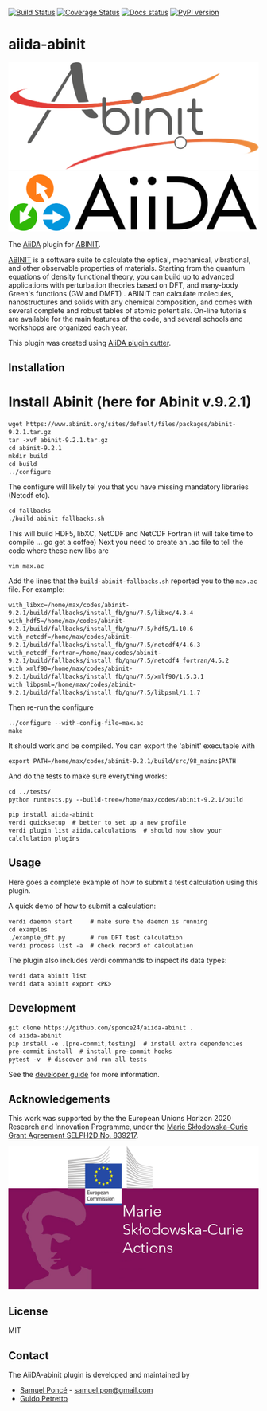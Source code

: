 [![Build Status](https://github.com/sponce24/aiida-abinit/workflows/ci/badge.svg?branch=master)](https://github.com/sponce24/aiida-abinit/actions)
[![Coverage Status](https://coveralls.io/repos/github/sponce24/aiida-abinit/badge.svg?branch=master)](https://coveralls.io/github/sponce24/aiida-abinit?branch=master)
[![Docs status](https://readthedocs.org/projects/aiida-abinit/badge)](http://aiida-abinit.readthedocs.io/)
[![PyPI version](https://badge.fury.io/py/aiida-abinit.svg)](https://badge.fury.io/py/aiida-abinit)

# aiida-abinit

![ABINIT](miscellaneous/logos/logo-abinit-2015.png)
![AiiDA](miscellaneous/logos/AiiDA_transparent_logo.png)

The [AiiDA](http://www.aiida.net/) plugin for [ABINIT](https://www.abinit.org/).

[ABINIT](https://www.abinit.org/) is a software suite to calculate the optical, mechanical, vibrational, and other observable properties of materials. Starting from the quantum equations of density functional theory, you can build up to advanced applications with perturbation theories based on DFT, and many-body Green's functions (GW and DMFT) .
ABINIT can calculate molecules, nanostructures and solids with any chemical composition, and comes with several complete and robust tables of atomic potentials.
On-line tutorials are available for the main features of the code, and several schools and workshops are organized each year.

This plugin was created using [AiiDA plugin cutter](https://github.com/aiidateam/aiida-plugin-cutter).

## Installation

# Install Abinit (here for Abinit v.9.2.1)
```shell
wget https://www.abinit.org/sites/default/files/packages/abinit-9.2.1.tar.gz
tar -xvf abinit-9.2.1.tar.gz
cd abinit-9.2.1
mkdir build
cd build
../configure
```

The configure will likely tel you that you have missing mandatory libraries (Netcdf etc).
```shell
cd fallbacks
./build-abinit-fallbacks.sh
```

This will build HDF5, libXC, NetCDF and NetCDF Fortran (it will take time to compile ... go get a coffee)
Next you need to create an .ac file to tell the code where these new libs are

```shell
vim max.ac 
```
Add the lines that the `build-abinit-fallbacks.sh` reported you to the `max.ac` file. For example:
```shell
with_libxc=/home/max/codes/abinit-9.2.1/build/fallbacks/install_fb/gnu/7.5/libxc/4.3.4
with_hdf5=/home/max/codes/abinit-9.2.1/build/fallbacks/install_fb/gnu/7.5/hdf5/1.10.6
with_netcdf=/home/max/codes/abinit-9.2.1/build/fallbacks/install_fb/gnu/7.5/netcdf4/4.6.3
with_netcdf_fortran=/home/max/codes/abinit-9.2.1/build/fallbacks/install_fb/gnu/7.5/netcdf4_fortran/4.5.2
with_xmlf90=/home/max/codes/abinit-9.2.1/build/fallbacks/install_fb/gnu/7.5/xmlf90/1.5.3.1
with_libpsml=/home/max/codes/abinit-9.2.1/build/fallbacks/install_fb/gnu/7.5/libpsml/1.1.7
```
Then re-run the configure
```shell
../configure --with-config-file=max.ac
make
```
It should work and be compiled. 
You can export the 'abinit' executable with
```shell
export PATH=/home/max/codes/abinit-9.2.1/build/src/98_main:$PATH
```

And do the tests to make sure everything works:
```shell
cd ../tests/
python runtests.py --build-tree=/home/max/codes/abinit-9.2.1/build
```



```shell
pip install aiida-abinit
verdi quicksetup  # better to set up a new profile
verdi plugin list aiida.calculations  # should now show your calclulation plugins
```

## Usage

Here goes a complete example of how to submit a test calculation using this plugin.

A quick demo of how to submit a calculation:
```shell
verdi daemon start     # make sure the daemon is running
cd examples
./example_dft.py       # run DFT test calculation
verdi process list -a  # check record of calculation
```

The plugin also includes verdi commands to inspect its data types:
```shell
verdi data abinit list
verdi data abinit export <PK>
```

## Development

```shell
git clone https://github.com/sponce24/aiida-abinit .
cd aiida-abinit
pip install -e .[pre-commit,testing]  # install extra dependencies
pre-commit install  # install pre-commit hooks
pytest -v  # discover and run all tests
```

See the [developer guide](http://aiida-abinit.readthedocs.io/en/latest/developer_guide/index.html) for more information.

## Acknowledgements

This work was supported by the the European Unions Horizon 2020 Research and Innovation Programme, 
under the [Marie Skłodowska-Curie Grant Agreement SELPH2D No. 839217](https://cordis.europa.eu/project/id/839217).

![MSC](miscellaneous/logos/MSC-logo.png)

## License

MIT

## Contact

The AiiDA-abinit plugin is developed and maintained by 

* [Samuel Poncé](https://www.samuelponce.com/) - samuel.pon@gmail.com
* [Guido Petretto](https://uclouvain.be/fr/repertoires/guido.petretto)


